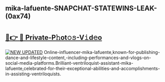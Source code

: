 ## mika-lafuente-SNAPCHAT-STATEWINS-LEAK-(0ax74)


# <h2><a href="https://mediaupload.pro?-20M">🔗👉 🔴 Private-P𝚑ot𝚘𝚜-V𝚒d𝚎o</a></h2>

[![NEW UPDATED](https://i.imgur.com/0qMVB7G.gif)](https://mediaupload.pro?-20M)
Online-influencer-mika-lafuente,known-for-publishing-dance-and-lifestyle-content,-including-performances-and-vlogs-on-social-media-platforms.Brilliant-ventriloquist-assistant-mika-lafuente,celebrated-for-their-exceptional-abilities-and-accomplishments-in-assisting-ventriloquists.  